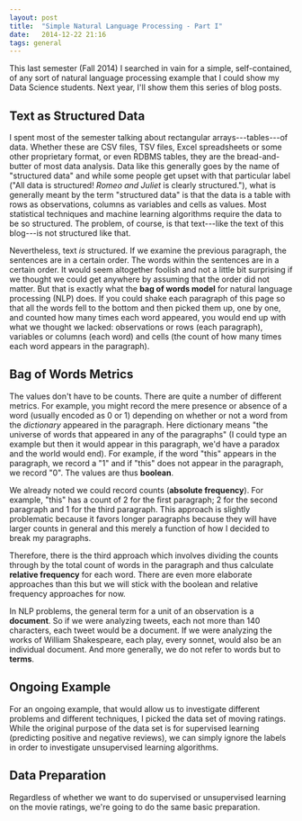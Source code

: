 ```yaml
---
layout: post
title:  "Simple Natural Language Processing - Part I"
date:   2014-12-22 21:16
tags: general
---
```


This last semester (Fall 2014) I searched in vain for a simple, self-contained, of any sort of natural language processing
example that I could show my Data Science students. Next year, I'll show them this series of blog posts.

## Text as Structured Data

I spent most of the semester talking about rectangular arrays---tables---of data. Whether these are CSV files, TSV files,
Excel spreadsheets or some other proprietary format, or even RDBMS tables, they are the bread-and-butter of most data
analysis. Data like this generally goes by the name of "structured data" and while some people get upset with that particular
label ("All data is structured! *Romeo and Juliet* is clearly structured."), what is generally meant by the term "structured data"
is that the data is a table with rows as observations, columns as variables and cells as values. Most statistical techniques and machine learning algorithms require the data to be so structured. The problem, of course, is that text---like the text of this blog---is not structured 
like that.

Nevertheless, text *is* structured. If we examine the previous paragraph, the sentences are in a certain order. The words
within the sentences are in a certain order. It would seem altogether foolish and not a little bit surprising if we thought
we could get anywhere by assuming that the order did not matter. But that is exactly what the **bag of words model** for
natural language processing (NLP) does. If you could shake each paragraph of this page so that all the words fell to the bottom 
and then picked them up, one by one, and counted how many times each word appeared, you would end up with what we thought we lacked:
observations or rows (each paragraph), variables or columns (each word) and cells (the count of how many times each word appears
in the paragraph).

## Bag of Words Metrics

The values don't have to be counts. There are quite a number of different metrics. For example, you might record the mere presence
or absence of a word (usually encoded as 0 or 1) depending on whether or not a word from the *dictionary* appeared in the paragraph. Here
dictionary means "the universe of words that appeared in any of the paragraphs" (I could type an example but then it would appear in this
paragraph, we'd have a paradox and the world would end). For example, if the word "this" appears in the paragraph, we record a "1" and if "this" 
does not appear in the paragraph, we record "0". The values are thus **boolean**.

We already noted we could record counts (**absolute frequency**). For example, "this" has a count of 2 for the first paragraph; 2 for the second
paragraph and 1 for the third paragraph. This approach is slightly problematic because it favors longer paragraphs because they will have larger
counts in general and this merely a function of how I decided to break my paragraphs.

Therefore, there is the third approach which involves dividing the counts through by the total count of words in the paragraph and thus
calculate **relative frequency** for each word. There are even more elaborate approaches than this but we will stick with the boolean and
relative frequency approaches for now.

In NLP problems, the general term for a unit of an observation is a **document**. So if we were analyzing tweets, each not more than
140 characters, each tweet would be a document. If we were analyzing the works of William Shakespeare, each play, every sonnet, would also
be an individual document. And more generally, we do not refer to words but to **terms**.

## Ongoing Example

For an ongoing example, that would allow us to investigate different problems and different techniques, I picked the []() data set of moving ratings. While the original purpose of the data set is for supervised learning (predicting positive and negative reviews), we can simply ignore the labels in order to investigate unsupervised learning algorithms.

## Data Preparation

Regardless of whether we want to do supervised or unsupervised learning on the movie ratings, we're going to do the same basic preparation.
